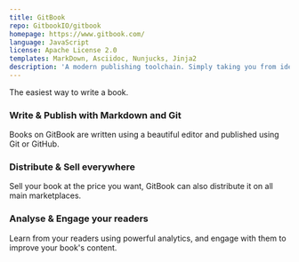 ```yaml
---
title: GitBook
repo: GitbookIO/gitbook
homepage: https://www.gitbook.com/
language: JavaScript
license: Apache License 2.0
templates: MarkDown, Asciidoc, Nunjucks, Jinja2
description: 'A modern publishing toolchain. Simply taking you from ideas to finished, polished books.'
---
```


The easiest way to write a book.

### Write & Publish with Markdown and Git
Books on GitBook are written using a beautiful editor and published using Git or GitHub.

### Distribute & Sell everywhere
Sell your book at the price you want, GitBook can also distribute it on all main marketplaces.

### Analyse & Engage your readers
Learn from your readers using powerful analytics, and engage with them to improve your book's content.
